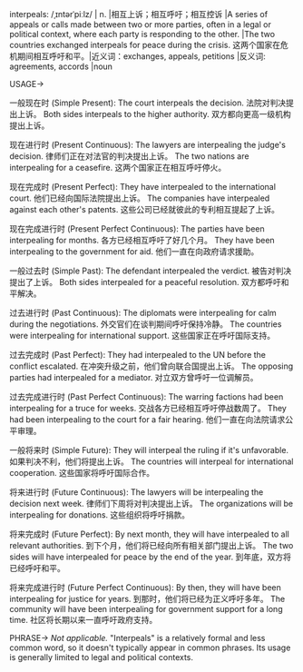 interpeals: /ˌɪntərˈpiːlz/
| n. |相互上诉；相互呼吁；相互控诉 |A series of appeals or calls made between two or more parties, often in a legal or political context, where each party is responding to the other. |The two countries exchanged interpeals for peace during the crisis.  这两个国家在危机期间相互呼吁和平。|近义词：exchanges, appeals, petitions |反义词: agreements, accords |noun


USAGE->

一般现在时 (Simple Present):
The court interpeals the decision. 法院对判决提出上诉。
Both sides interpeals to the higher authority. 双方都向更高一级机构提出上诉。


现在进行时 (Present Continuous):
The lawyers are interpealing the judge's decision. 律师们正在对法官的判决提出上诉。
The two nations are interpealing for a ceasefire.  这两个国家正在相互呼吁停火。


现在完成时 (Present Perfect):
They have interpealed to the international court.  他们已经向国际法院提出上诉。
The companies have interpealed against each other's patents.  这些公司已经就彼此的专利相互提起了上诉。


现在完成进行时 (Present Perfect Continuous):
The parties have been interpealing for months.  各方已经相互呼吁了好几个月。
They have been interpealing to the government for aid.  他们一直在向政府请求援助。


一般过去时 (Simple Past):
The defendant interpealed the verdict.  被告对判决提出了上诉。
Both sides interpealed for a peaceful resolution.  双方都呼吁和平解决。


过去进行时 (Past Continuous):
The diplomats were interpealing for calm during the negotiations.  外交官们在谈判期间呼吁保持冷静。
The countries were interpealing for international support.  这些国家正在呼吁国际支持。


过去完成时 (Past Perfect):
They had interpealed to the UN before the conflict escalated.  在冲突升级之前，他们曾向联合国提出上诉。
The opposing parties had interpealed for a mediator. 对立双方曾呼吁一位调解员。


过去完成进行时 (Past Perfect Continuous):
The warring factions had been interpealing for a truce for weeks. 交战各方已经相互呼吁停战数周了。
They had been interpealing to the court for a fair hearing. 他们一直在向法院请求公平审理。



一般将来时 (Simple Future):
They will interpeal the ruling if it's unfavorable. 如果判决不利，他们将提出上诉。
The countries will interpeal for international cooperation.  这些国家将呼吁国际合作。


将来进行时 (Future Continuous):
The lawyers will be interpealing the decision next week. 律师们下周将对判决提出上诉。
The organizations will be interpealing for donations. 这些组织将呼吁捐款。


将来完成时 (Future Perfect):
By next month, they will have interpealed to all relevant authorities. 到下个月，他们将已经向所有相关部门提出上诉。
The two sides will have interpealed for peace by the end of the year. 到年底，双方将已经呼吁和平。


将来完成进行时 (Future Perfect Continuous):
By then, they will have been interpealing for justice for years. 到那时，他们将已经为正义呼吁多年。
The community will have been interpealing for government support for a long time. 社区将长期以来一直呼吁政府支持。


PHRASE->
*Not applicable.*  "Interpeals" is a relatively formal and less common word, so it doesn't typically appear in common phrases. Its usage is generally limited to legal and political contexts.
